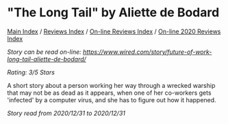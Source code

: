 # "The Long Tail" by Aliette de Bodard

[Main Index](../../../README.md) / [Reviews Index](../../README.md) / [On-line Reviews Index](../README.md) / [On-line 2020 Reviews Index](README.md)

*Story can be read on-line: <https://www.wired.com/story/future-of-work-long-tail-aliette-de-bodard/>*

*Rating: 3/5 Stars*

A short story about a person working her way through a wrecked warship that may not be as dead as it appears, when one of her co-workers gets 'infected' by a computer virus, and she has to figure out how it happened.

*Story read from 2020/12/31 to 2020/12/31*
